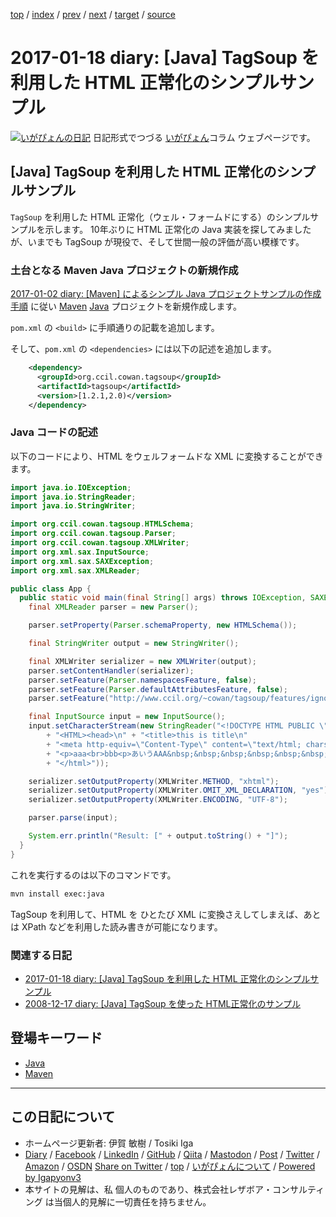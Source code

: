 [top](../index.html) 
 / [index](index.html) 
 / [prev](ig170117.html) 
 / [next](ig170119.html) 
 / [target](https://www.igapyon.jp/igapyon/diary/2017/ig170118.html) 
 / [source](https://github.com/igapyon/diary/blob/master/2017/ig170118.src.md) 

2017-01-18 diary: [Java] TagSoup を利用した HTML 正常化のシンプルサンプル
=====================================================================================================
[![いがぴょんの日記](https://www.igapyon.jp/igapyon/diary/images/iga200306s.jpg "いがぴょん")](https://www.igapyon.jp/igapyon/diary/memo/memoigapyon.html) 日記形式でつづる [いがぴょん](https://www.igapyon.jp/igapyon/diary/memo/memoigapyon.html)コラム ウェブページです。

## [Java] TagSoup を利用した HTML 正常化のシンプルサンプル

`TagSoup` を利用した HTML 正常化（ウェル・フォームドにする）のシンプルサンプルを示します。
10年ぶりに HTML 正常化の Java 実装を探してみましたが、いまでも TagSoup が現役で、そして世間一般の評価が高い模様です。

### 土台となる Maven Java プロジェクトの新規作成

[2017-01-02 diary: [Maven] によるシンプル Java プロジェクトサンプルの作成手順](https://www.igapyon.jp/igapyon/diary/2017/ig170102.html) に従い [Maven](../keyword/maven.html) [Java](../keyword/java.html) プロジェクトを新規作成します。

`pom.xml` の `<build>` に手順通りの記載を追加します。

そして、`pom.xml` の `<dependencies>` には以下の記述を追加します。

```xml
    <dependency>
      <groupId>org.ccil.cowan.tagsoup</groupId>
      <artifactId>tagsoup</artifactId>
      <version>[1.2.1,2.0)</version>
    </dependency>
```

### Java コードの記述

以下のコードにより、HTML をウェルフォームドな XML に変換することができます。

```java
import java.io.IOException;
import java.io.StringReader;
import java.io.StringWriter;

import org.ccil.cowan.tagsoup.HTMLSchema;
import org.ccil.cowan.tagsoup.Parser;
import org.ccil.cowan.tagsoup.XMLWriter;
import org.xml.sax.InputSource;
import org.xml.sax.SAXException;
import org.xml.sax.XMLReader;

public class App {
  public static void main(final String[] args) throws IOException, SAXException {
    final XMLReader parser = new Parser();

    parser.setProperty(Parser.schemaProperty, new HTMLSchema());

    final StringWriter output = new StringWriter();

    final XMLWriter serializer = new XMLWriter(output);
    parser.setContentHandler(serializer);
    parser.setFeature(Parser.namespacesFeature, false);
    parser.setFeature(Parser.defaultAttributesFeature, false);
    parser.setFeature("http://www.ccil.org/~cowan/tagsoup/features/ignore-bogons", false);

    final InputSource input = new InputSource();
    input.setCharacterStream(new StringReader("<!DOCTYPE HTML PUBLIC \"-//W3C//DTD HTML 4.01 Transitional//EN\">\n"
        + "<HTML><head>\n" + "<title>this is title\n"
        + "<meta http-equiv=\"Content-Type\" content=\"text/html; charset=UTF-8\">\n" + "<body>\n"
        + "<p>aaa<br>bbb<p>あいうAAA&nbsp;&nbsp;&nbsp;&nbsp;&nbsp;&nbsp;&nbsp;&nbsp;&nbsp;&nbsp;&nbsp;BBB      CCC<uso>\n"
        + "</html>"));

    serializer.setOutputProperty(XMLWriter.METHOD, "xhtml");
    serializer.setOutputProperty(XMLWriter.OMIT_XML_DECLARATION, "yes");
    serializer.setOutputProperty(XMLWriter.ENCODING, "UTF-8");

    parser.parse(input);

    System.err.println("Result: [" + output.toString() + "]");
  }
}
```

これを実行するのは以下のコマンドです。

```sh
mvn install exec:java
```

TagSoup を利用して、HTML を ひとたび XML に変換さえしてしまえば、あとは XPath などを利用した読み書きが可能になります。

### 関連する日記

* [2017-01-18 diary: [Java] TagSoup を利用した HTML 正常化のシンプルサンプル](https://www.igapyon.jp/igapyon/diary/2017/ig170118.html)
* [2008-12-17 diary: [Java] TagSoup を使った HTML正常化のサンプル](https://www.igapyon.jp/igapyon/diary/2008/ig081217.html)

## 登場キーワード

* [Java](../keyword/java.html)
* [Maven](../keyword/maven.html)

----------------------------------------------------------------------------------------------------

## この日記について

* ホームページ更新者: 伊賀 敏樹 / Tosiki Iga
* [Diary](https://www.igapyon.jp/igapyon/diary/) / [Facebook](https://www.facebook.com/igapyon) / [LinkedIn](https://www.linkedin.com/in/toshikiiga) / [GitHub](https://github.com/igapyon) / [Qiita](https://qiita.com/igapyon) / [Mastodon](https://social.vivaldi.net/@igapyon) / [Post](https://post.news/igapyon) / [Twitter](https://twitter.com/ToshikiIga) / [Amazon](https://www.amazon.co.jp/%E4%BC%8A%E8%B3%80-%E6%95%8F%E6%A8%B9/e/B004LTQWCQ) / [OSDN](https://ja.osdn.net/users/iga/)
[Share on Twitter](https://twitter.com/intent/tweet?hashtags=igapyon%2Cdiary%2C%E3%81%84%E3%81%8C%E3%81%B4%E3%82%87%E3%82%93%2CJava%2CMaven&text=%5BJava%5D+TagSoup+%E3%82%92%E5%88%A9%E7%94%A8%E3%81%97%E3%81%9F+HTML+%E6%AD%A3%E5%B8%B8%E5%8C%96%E3%81%AE%E3%82%B7%E3%83%B3%E3%83%97%E3%83%AB%E3%82%B5%E3%83%B3%E3%83%97%E3%83%AB&url=https%3A%2F%2Fwww.igapyon.jp%2Figapyon%2Fdiary%2F2017%2Fig170118.html) / [top](../index.html) / [いがぴょんについて](https://www.igapyon.jp/igapyon/diary/memo/memoigapyon.html) / [Powered by Igapyonv3](https://github.com/igapyon/igapyonv3)
* 本サイトの見解は、私 個人のものであり、株式会社レザボア・コンサルティング は当個人的見解に一切責任を持ちません。 
